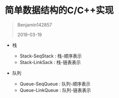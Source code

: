 # 简单数据结构的C/C++实现

> Benjamin142857
>
> 2019-03-19





* 栈

    * Stack-SeqStack : 栈-顺序表示
    * Stack-LinkSack : 栈-链表表示

    

* 队列

    * Queue-SeqQueue : 队列-顺序表示
    * Queue-LinkQueue : 队列-链表表示





